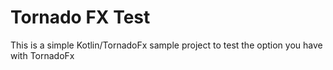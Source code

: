 # Tornado FX Test
This is a simple Kotlin/TornadoFx sample project to test the option you have with TornadoFx
